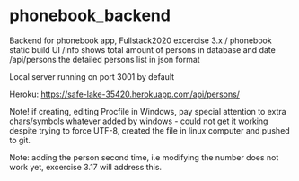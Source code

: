 # phonebook_backend
Backend for phonebook app, Fullstack2020 excercise 3.x
/               phonebook static build UI
/info           shows total amount of persons in database and date
/api/persons    the detailed persons list in json format

Local server running on port 3001 by default

Heroku:
https://safe-lake-35420.herokuapp.com/api/persons/

Note! if creating, editing Procfile in Windows, pay special attention to extra chars/symbols whatever added by windows - could not get it working despite trying to force UTF-8, created the file in linux computer and pushed to git. 

Note: adding the person second time, i.e modifying the number does not work yet, excercise 3.17 will address this.